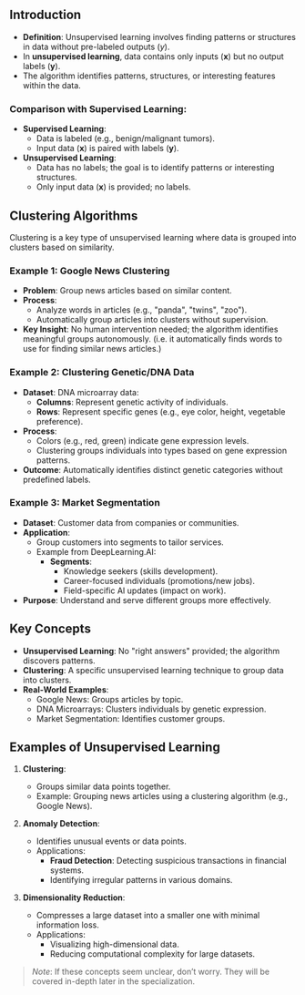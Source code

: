 ## **Introduction**
- **Definition**: Unsupervised learning involves finding patterns or structures in data without pre-labeled outputs ($y$).
- In **unsupervised learning**, data contains only inputs (**x**) but no output labels (**y**).
- The algorithm identifies patterns, structures, or interesting features within the data.

### Comparison with Supervised Learning:
  - **Supervised Learning**: 
	  - Data is labeled (e.g., benign/malignant tumors).
	  -  Input data (**x**) is paired with labels (**y**).  
  - **Unsupervised Learning**: 
	  - Data has no labels; the goal is to identify patterns or interesting structures.
	  - Only input data (**x**) is provided; no labels.
## **Clustering Algorithms**
Clustering is a key type of unsupervised learning where data is grouped into clusters based on similarity.

### **Example 1: Google News Clustering**
- **Problem**: Group news articles based on similar content.
- **Process**:
  - Analyze words in articles (e.g., "panda", "twins", "zoo").
  - Automatically group articles into clusters without supervision.
- **Key Insight**: No human intervention needed; the algorithm identifies meaningful groups autonomously. (i.e. it automatically finds words to use for finding similar news articles.)

### **Example 2: Clustering Genetic/DNA Data**
- **Dataset**: DNA microarray data:
  - **Columns**: Represent genetic activity of individuals.
  - **Rows**: Represent specific genes (e.g., eye color, height, vegetable preference).
- **Process**:
  - Colors (e.g., red, green) indicate gene expression levels.
  - Clustering groups individuals into types based on gene expression patterns.
- **Outcome**: Automatically identifies distinct genetic categories without predefined labels.

### **Example 3: Market Segmentation**
- **Dataset**: Customer data from companies or communities.
- **Application**:
  - Group customers into segments to tailor services.
  - Example from DeepLearning.AI:
    - **Segments**:
      - Knowledge seekers (skills development).
      - Career-focused individuals (promotions/new jobs).
      - Field-specific AI updates (impact on work).
- **Purpose**: Understand and serve different groups more effectively.

## **Key Concepts**
- **Unsupervised Learning**: No "right answers" provided; the algorithm discovers patterns.
- **Clustering**: A specific unsupervised learning technique to group data into clusters.
- **Real-World Examples**:
  - Google News: Groups articles by topic.
  - DNA Microarrays: Clusters individuals by genetic expression.
  - Market Segmentation: Identifies customer groups.

## Examples of Unsupervised Learning
1. **Clustering**:
   - Groups similar data points together.
   - Example: Grouping news articles using a clustering algorithm (e.g., Google News).

2. **Anomaly Detection**:
   - Identifies unusual events or data points.
   - Applications:
     - **Fraud Detection**: Detecting suspicious transactions in financial systems.
     - Identifying irregular patterns in various domains.

3. **Dimensionality Reduction**:
   - Compresses a large dataset into a smaller one with minimal information loss.
   - Applications:
     - Visualizing high-dimensional data.
     - Reducing computational complexity for large datasets.

> *Note*: If these concepts seem unclear, don’t worry. They will be covered in-depth later in the specialization.

